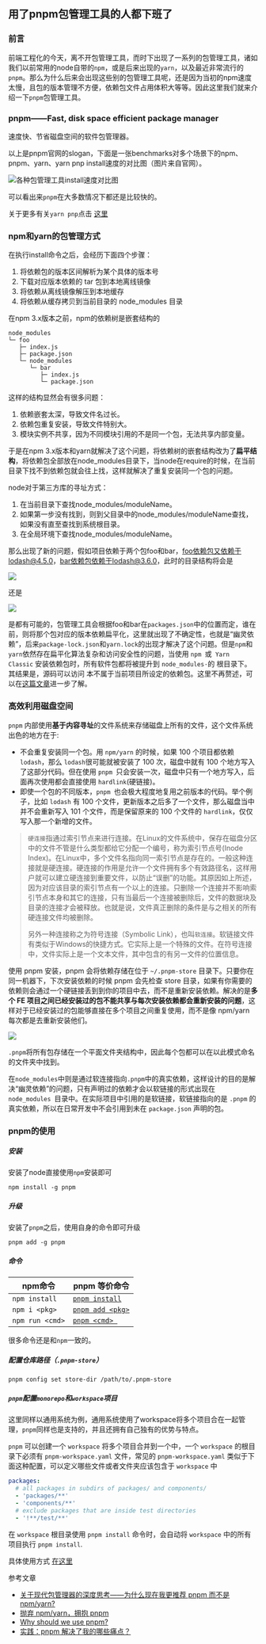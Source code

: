 ## 用了pnpm包管理工具的人都下班了

### 前言

前端工程化的今天，离不开包管理工具，而时下出现了一系列的包管理工具，诸如我们以前常用的node自带的`npm`，或是后来出现的`yarn`，以及最近非常流行的`pnpm`。那么为什么后来会出现这些别的包管理工具呢，还是因为当初的npm速度太慢，且包的版本管理不方便，依赖包文件占用体积大等等。因此这里我们就来介绍一下`pnpm`包管理工具。

### pnpm——Fast, disk space efficient package manager

速度快、节省磁盘空间的软件包管理器。

以上是pnpm官网的slogan，下面是一张benchmarks对多个场景下的npm、pnpm、yarn、yarn pnp install速度的对比图（图片来自官网）。

![各种包管理工具install速度对比图](https://www.pnpm.cn/img/benchmarks/alotta-files.svg)



可以看出来`pnpm`在大多数情况下都还是比较快的。

关于更多有关`yarn pnp`点击 [这里](https://loveky.github.io/2019/02/11/yarn-pnp/)



### npm和yarn的包管理方式

在执行install命令之后，会经历下面四个步骤：

1. 将依赖包的版本区间解析为某个具体的版本号
2. 下载对应版本依赖的 tar 包到本地离线镜像
3. 将依赖从离线镜像解压到本地缓存
4. 将依赖从缓存拷贝到当前目录的 node_modules 目录

在npm 3.x版本之前，npm的依赖树是嵌套结构的

```
node_modules
└─ foo
   ├─ index.js
   ├─ package.json
   └─ node_modules
      └─ bar
         ├─ index.js
         └─ package.json
```

这样的结构显然会有很多问题：

1. 依赖嵌套太深，导致文件名过长。
2. 依赖包重复安装，导致文件特别大。
3. 模块实例不共享，因为不同模块引用的不是同一个包，无法共享内部变量。



于是在npm 3.x版本和yarn就解决了这个问题，将依赖树的嵌套结构改为了**扁平结构**，将依赖包全部放在node_modules目录下，当node在require的时候，在当前目录下找不到依赖包就会往上找，这样就解决了重复安装同一个包的问题。

node对于第三方库的寻址方式：

1. 在当前目录下查找node_modules/moduleName。
2. 如果第一步没有找到，则到父目录中的node_modules/moduleName查找，如果没有直至查找到系统根目录。
3. 在全局环境下查找node_modules/moduleName。



那么出现了新的问题，假如项目依赖于两个包foo和bar，foo依赖包又依赖于lodash@4.5.0，bar依赖包依赖于lodash@3.6.0，此时的目录结构将会是

![](pictures/dep1.png)



还是

![](pictures/dep2.png)

是都有可能的，包管理工具会根据foo和bar在`packages.json`中的位置而定，谁在前，则将那个包对应的版本依赖扁平化，这里就出现了不确定性，也就是“幽灵依赖”，后来`package-lock.json`和`yarn.lock`的出现才解决了这个问题。但是`npm`和`yarn`依然存在扁平化算法复杂和访问安全性的问题，当使用 `npm `或` Yarn Classic` 安装依赖包时，所有软件包都将被提升到 `node_modules·`的 根目录下。其结果是，源码可以访问 本不属于当前项目所设定的依赖包。这里不再赘述，可以在[这篇文章](https://juejin.cn/post/6932046455733485575#heading-0)进一步了解。



### 高效利用磁盘空间

`pnpm` 内部使用**基于内容寻址**的文件系统来存储磁盘上所有的文件，这个文件系统出色的地方在于:

- 不会重复安装同一个包。用 `npm/yarn` 的时候，如果 100 个项目都依赖 `lodash`，那么 `lodash`很可能就被安装了 100 次，磁盘中就有 100 个地方写入了这部分代码。但在使用 `pnpm `只会安装一次，磁盘中只有一个地方写入，后面再次使用都会直接使用 `hardlink`(硬链接)。
- 即使一个包的不同版本，`pnpm `也会极大程度地复用之前版本的代码。举个例子，比如 `lodash` 有 100 个文件，更新版本之后多了一个文件，那么磁盘当中并不会重新写入 101 个文件，而是保留原来的 100 个文件的 `hardlink`，仅仅写入那一个新增的文件。

> `硬连接`指通过索引节点来进行连接。在Linux的文件系统中，保存在磁盘分区中的文件不管是什么类型都给它分配一个编号，称为索引节点号(Inode Index)。在Linux中，多个文件名指向同一索引节点是存在的。一般这种连接就是硬连接。硬连接的作用是允许一个文件拥有多个有效路径名，这样用户就可以建立硬连接到重要文件，以防止“误删”的功能。其原因如上所述，因为对应该目录的索引节点有一个以上的连接。只删除一个连接并不影响索引节点本身和其它的连接，只有当最后一个连接被删除后，文件的数据块及目录的连接才会被释放。也就是说，文件真正删除的条件是与之相关的所有硬连接文件均被删除。
>
> 另外一种连接称之为符号连接（Symbolic Link），也叫`软连接`。软链接文件有类似于Windows的快捷方式。它实际上是一个特殊的文件。在符号连接中，文件实际上是一个文本文件，其中包含的有另一文件的位置信息。



使用 pnpm 安装，pnpm 会将依赖存储在位于 `~/.pnpm-store` 目录下。只要你在同一机器下，下次安装依赖的时候 pnpm 会先检查 store 目录，如果有你需要的依赖则会通过一个硬链接丢到到你的项目中去，而不是重新安装依赖。解决的是**多个 FE 项目之间已经安装过的包不能共享与每次安装依赖都会重新安装的问题**，这样对于已经安装过的包能够直接在多个项目之间重复使用，而不是像 npm/yarn 每次都是去重新安装他们。

![](https://www.pnpm.cn/assets/images/node-modules-structure-8ab301ddaed3b7530858b233f5b3be57.jpg)

`.pnpm`将所有包存储在一个平面文件夹结构中，因此每个包都可以在以此模式命名的文件夹中找到。

在`node_modules`中则是通过软连接指向`.pnpm`中的真实依赖，这样设计的目的是解决“幽灵依赖”的问题，只有声明过的依赖才会以软链接的形式出现在 `node_modules `目录中。在实际项目中引用的是软链接，软链接指向的是 `.pnpm` 的真实依赖，所以在日常开发中不会引用到未在 `package.json` 声明的包。



### pnpm的使用

##### 安装

安装了node直接使用`npm`安装即可

```
npm install -g pnpm
```

##### 升级

安装了`pnpm`之后，使用自身的命令即可升级

```
pnpm add -g pnpm
```

##### 命令

| npm命令         | pnpm 等价命令                                     |
| --------------- | ------------------------------------------------- |
| `npm install`   | [`pnpm install`](https://www.pnpm.cn/cli/install) |
| `npm i <pkg>`   | [`pnpm add <pkg>`](https://www.pnpm.cn/cli/add)   |
| `npm run <cmd>` | [`pnpm <cmd> `](https://www.pnpm.cn/cli/run)      |

很多命令还是和`npm`一致的。

##### 配置仓库路径（`.pnpm-store`）

```
pnpm config set store-dir /path/to/.pnpm-store
```



##### `pnpm`配置`monorepo`和`workspace`项目

这里同样以通用系统为例，通用系统使用了workspace将多个项目合在一起管理，`pnpm`同样也是支持的，并且还拥有自己独有的优势与特点。

`pnpm` 可以创建一个 `workspace` 将多个项目合并到一个中，一个 `workspace` 的根目录下必须有 `pnpm-workspace.yaml` 文件，常见的 `pnpm-workspace.yaml` 类似于下面这种配置，可以定义哪些文件或者文件夹应该包含于 `workspace` 中

```yaml
packages:
  # all packages in subdirs of packages/ and components/
  - 'packages/**'
  - 'components/**'
  # exclude packages that are inside test directories
  - '!**/test/**'
```

在 `workspace` 根目录使用 `pnpm install` 命令时，会自动将 `workspace` 中的所有项目执行 `pnpm install`.

具体使用方式 [在这里](https://www.pnpm.cn/cli/add)



参考文章

- [关于现代包管理器的深度思考——为什么现在我更推荐 pnpm 而不是 npm/yarn?](https://juejin.cn/post/6932046455733485575#heading-0)
- [抛弃 npm/yarn，拥抱 pnpm](https://juejin.cn/post/7098637533646422024)
- [Why should we use pnpm?](https://www.kochan.io/nodejs/why-should-we-use-pnpm.html)
- [实践：pnpm 解决了我的哪些痛点？](https://juejin.cn/post/7036319707590295565)